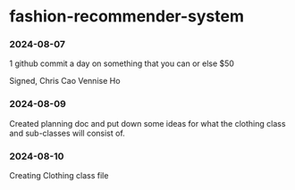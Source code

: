 # fashion-recommender-system

### 2024-08-07
1 github commit a day on something that you can or else $50

Signed, 
Chris Cao
Vennise Ho

### 2024-08-09
Created planning doc and put down some ideas for what the clothing class and sub-classes will consist of.

### 2024-08-10
Creating Clothing class file
